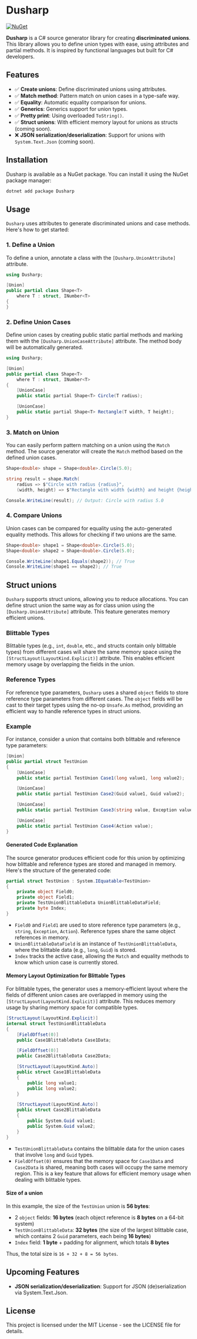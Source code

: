 # Dusharp

[![NuGet](https://img.shields.io/nuget/v/Dusharp)](https://www.nuget.org/packages/Dusharp/)

**Dusharp** is a C# source generator library for creating **discriminated unions**. This library allows you to define union types with ease, using attributes and partial methods. It is inspired by functional languages but built for C# developers.

## Features

- ✅ **Create unions**: Define discriminated unions using attributes.
- ✅ **Match method**: Pattern match on union cases in a type-safe way.
- ✅ **Equality**: Automatic equality comparison for unions.
- ✅ **Generics**: Generics support for union types.
- ✅ **Pretty print**: Using overloaded `ToString()`.
- ✅ **Struct unions**: With efficient memory layout for unions as structs (coming soon).
- ❌ **JSON serialization/deserialization**: Support for unions with `System.Text.Json` (coming soon).

## Installation

Dusharp is available as a NuGet package. You can install it using the NuGet package manager:

```bash
dotnet add package Dusharp
```

## Usage

`Dusharp` uses attributes to generate discriminated unions and case methods. Here's how to get started:

### 1. Define a Union
To define a union, annotate a class with the `[Dusharp.UnionAttribute]` attribute.

```csharp
using Dusharp;

[Union]
public partial class Shape<T>
    where T : struct, INumber<T>
{
}
```

### 2. Define Union Cases
Define union cases by creating public static partial methods and marking them with the `[Dusharp.UnionCaseAttribute]` attribute. The method body will be automatically generated.

```csharp
using Dusharp;

[Union]
public partial class Shape<T>
    where T : struct, INumber<T>
{
    [UnionCase]
    public static partial Shape<T> Circle(T radius);

    [UnionCase]
    public static partial Shape<T> Rectangle(T width, T height);
}
```

### 3. Match on Union
You can easily perform pattern matching on a union using the `Match` method. The source generator will create the `Match` method based on the defined union cases.

```csharp
Shape<double> shape = Shape<double>.Circle(5.0);

string result = shape.Match(
    radius => $"Circle with radius {radius}",
    (width, height) => $"Rectangle with width {width} and height {height}");

Console.WriteLine(result); // Output: Circle with radius 5.0
```

### 4. Compare Unions
Union cases can be compared for equality using the auto-generated equality methods. This allows for checking if two unions are the same.

```csharp
Shape<double> shape1 = Shape<double>.Circle(5.0);
Shape<double> shape2 = Shape<double>.Circle(5.0);

Console.WriteLine(shape1.Equals(shape2)); // True
Console.WriteLine(shape1 == shape2); // True
```

## Struct unions
`Dusharp` supports struct unions, allowing you to reduce allocations. You can define struct union the same way as for class union using the `[Dusharp.UnionAttribute]` attribute. This feature generates memory efficient unions.

### Blittable Types
Blittable types (e.g., `int`, `double`, etc., and structs contain only blittable types) from different cases will share the same memory space using the `[StructLayout(LayoutKind.Explicit)]` attribute. This enables efficient memory usage by overlapping the fields in the union.

### Reference Types
For reference type parameters, `Dusharp` uses a shared `object` fields to store reference type parameters from different cases. The `object` fields will be cast to their target types using the no-op `Unsafe.As` method, providing an efficient way to handle reference types in struct unions.

### Example
For instance, consider a union that contains both blittable and reference type parameters:

```csharp
[Union]
public partial struct TestUnion
{
    [UnionCase]
    public static partial TestUnion Case1(long value1, long value2);

    [UnionCase]
    public static partial TestUnion Case2(Guid value1, Guid value2);

    [UnionCase]
    public static partial TestUnion Case3(string value, Exception value2);

    [UnionCase]
    public static partial TestUnion Case4(Action value);
}
```

#### Generated Code Explanation
The source generator produces efficient code for this union by optimizing how blittable and reference types are stored and managed in memory. Here's the structure of the generated code:

```csharp
partial struct TestUnion : System.IEquatable<TestUnion>
{
    private object Field0;
    private object Field1;
    private TestUnionBlittableData UnionBlittableDataField;
    private byte Index;
}
```

- `Field0` and `Field1` are used to store reference type parameters (e.g., `string`, `Exception`, `Action`). Reference types share the same object references in memory.
- `UnionBlittableDataField` is an instance of `TestUnionBlittableData`, where the blittable data (e.g., `long`, `Guid`) is stored.
- `Index` tracks the active case, allowing the `Match` and equality methods to know which union case is currently stored.

#### Memory Layout Optimization for Blittable Types
For blittable types, the generator uses a memory-efficient layout where the fields of different union cases are overlapped in memory using the `[StructLayout(LayoutKind.Explicit)]` attribute. This reduces memory usage by sharing memory space for compatible types.

```csharp
[StructLayout(LayoutKind.Explicit)]
internal struct TestUnionBlittableData
{
    [FieldOffset(0)]
    public Case1BlittableData Case1Data;

    [FieldOffset(0)]
    public Case2BlittableData Case2Data;

    [StructLayout(LayoutKind.Auto)]
    public struct Case1BlittableData
    {
        public long value1;
        public long value2;
    }

    [StructLayout(LayoutKind.Auto)]
    public struct Case2BlittableData
    {
        public System.Guid value1;
        public System.Guid value2;
    }
}
```

- `TestUnionBlittableData` contains the blittable data for the union cases that involve `long` and `Guid` types.
- `FieldOffset(0)` ensures that the memory space for `Case1Data` and `Case2Data` is shared, meaning both cases will occupy the same memory region. This is a key feature that allows for efficient memory usage when dealing with blittable types.

#### Size of a union
In this example, the size of the `TestUnion` union is **56 bytes**:

- 2 `object` fields: **16 bytes** (each object reference is **8 bytes** on a 64-bit system)
- `TestUnionBlittableData`: **32 bytes** (the size of the largest blittable case, which contains 2 `Guid` parameters, each being **16 bytes**)
- `Index` field: **1 byte** + padding for alignment, which totals **8 bytes**

Thus, the total size is `16 + 32 + 8 = 56 bytes`.

## Upcoming Features
- **JSON serialization/deserialization**: Support for JSON (de)serialization via System.Text.Json.

## License
This project is licensed under the MIT License - see the LICENSE file for details.